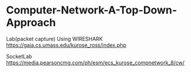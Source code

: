 # Computer-Network-A-Top-Down-Approach
Lab(packet capture)
Using WIRESHARK
https://gaia.cs.umass.edu/kurose_ross/index.php

SocketLab
https://media.pearsoncmg.com/ph/esm/ecs_kurose_compnetwork_8/cw/
